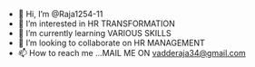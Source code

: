 - 👋 Hi, I’m @Raja1254-11
- 👀 I’m interested in HR TRANSFORMATION
- 🌱 I’m currently learning VARIOUS SKILLS
- 💞️ I’m looking to collaborate on HR MANAGEMENT
- 📫 How to reach me ...MAIL ME ON vadderaja34@gmail.com

<!---
Raja1254-11/Raja1254-11 is a ✨ special ✨ repository because its `README.md` (this file) appears on your GitHub profile.
You can click the Preview link to take a look at your changes.
--->
